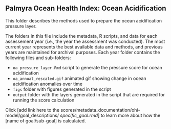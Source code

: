 ## Palmyra Ocean Health Index: Ocean Acidification

This folder describes the methods used to prepare the ocean acidification pressure layer. 


The folders in this file include the metadata, R scripts, and data for each assessement year (i.e., the year the assessment was conducted). The most current year represents the best available data and methods, and previous years are maintained for archival purposes. Each year folder contains the following files and sub-folders:     

- `oa_pressure_layer.Rmd` script to generate the pressure score for ocean acidification  
- `oa_annual_rescaled.gif` animated gif showing change in ocean acidification anomalies over time   
- `figs` folder with figures generated in the script   
- `output` folder with the layers generated in the script that are required for running the score calculation       

Click [add link here to the scores/metadata_documentation/ohi-model/goal_descriptions/ *specific_goal.rmd*] to learn more about how the [name of goal/sub-goal] is calculated. 






